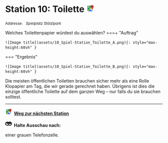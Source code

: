 # Station 10: Toilette  <a href="https://www.google.com/maps/dir/?api=1&travelmode=walking&destination=13.0202298,47.8035138"><img src="https://github.com/kipppunkte/kipppunkte/raw/gh-pages/assets/google-maps.svg" width="24" height="24"></a>

<small>Addresse:<em style="margin-left: 10px">Spielplatz Stölzlpark</em></small>



Welches Toilettenpapier würdest du auswählen?
===+ "Auftrag"

    ![Image title](assets/10_Spiel-Station_Toilette_A.png){: style="max-height:60vh" }


=== "Ergebnis"

    ![Image title](assets/10_Spiel-Station_Toilette_B.png){: style="max-height:60vh" }


Die meisten öffentlichen Toiletten brauchen sicher mehr als eine Rolle Klopapier am Tag, die wir gerade gerechnet haben.
Übrigens ist dies die einzige öffentliche Toilette auf dem ganzen Weg – nur falls du sie brauchen solltest.



____

<a href="https://www.google.com/maps/dir/?api=1&travelmode=walking&destination=13.0202307,47.8030586"><img src="https://github.com/kipppunkte/kipppunkte/raw/gh-pages/assets/google-maps.svg" style="height: 1.5em;margin-right: 0.5em"></a>**[Weg zur nächsten Station](next_url)**



<img src="https://github.com/kipppunkte/kipppunkte/raw/gh-pages/assets/eyes.svg" style="height: 1.5em;background: white;margin-right: 0.5em">**Halte Ausschau nach:**

einer grauen Telefonzelle.